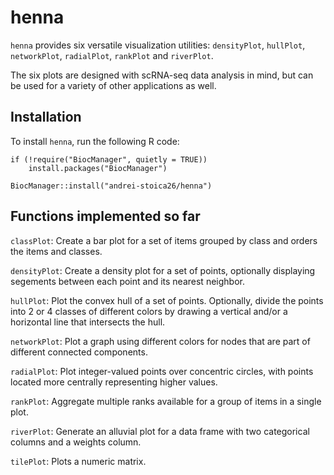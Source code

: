 # henna
`henna` provides six versatile visualization utilities: `densityPlot`, 
`hullPlot`, `networkPlot`, `radialPlot`, `rankPlot` and `riverPlot`.

The six plots are designed with scRNA-seq data analysis in mind, but can be 
used for a variety of other applications as well.

## Installation

To install `henna`, run the following R code:

```
if (!require("BiocManager", quietly = TRUE))
    install.packages("BiocManager")
    
BiocManager::install("andrei-stoica26/henna")
```
## Functions implemented so far

`classPlot`: Create a bar plot for a set of items grouped by class and orders
the items and classes.

`densityPlot`: Create a density plot for a set of points, optionally displaying
segements between each point and its nearest neighbor.

`hullPlot`: Plot the convex hull of a set of points. Optionally, divide the
points into 2 or 4 classes of different colors by drawing a vertical and/or
a horizontal line that intersects the hull.

`networkPlot`: Plot a graph using different colors for nodes that are part of 
different connected components.

`radialPlot`: Plot integer-valued points over concentric circles, with points 
located more centrally representing higher values.

`rankPlot`: Aggregate multiple ranks available for a group of items in a single
plot.

`riverPlot`: Generate an alluvial plot for a data frame with two categorical 
columns and a weights column.

`tilePlot`: Plots a numeric matrix.
